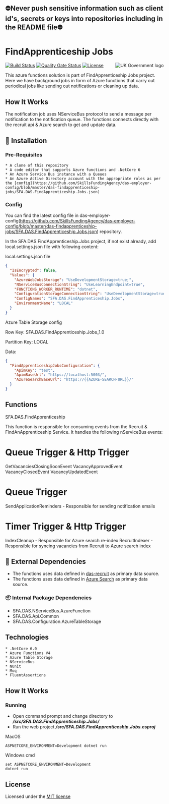 ## ⛔Never push sensitive information such as client id's, secrets or keys into repositories including in the README file⛔

# FindApprenticeship Jobs

<img src="https://avatars.githubusercontent.com/u/9841374?s=200&v=4" align="right" alt="UK Government logo">

[![Build Status](https://sfa-gov-uk.visualstudio.com/Digital%20Apprenticeship%20Service/_apis/build/status%2Fdas-findapprenticeship-jobs?repoName=SkillsFundingAgency%2Fdas-findapprenticeship-jobs&branchName=main)](https://sfa-gov-uk.visualstudio.com/Digital%20Apprenticeship%20Service/_build/latest?definitionId=3500&repoName=SkillsFundingAgency%2Fdas-findapprenticeship-jobs&branchName=main)
[![Quality Gate Status](https://sonarcloud.io/api/project_badges/measure?project=SkillsFundingAgency_das-findapprenticeship-jobs&metric=alert_status)](https://sonarcloud.io/summary/new_code?id=SkillsFundingAgency_das-findapprenticeship-jobs)
[![License](https://img.shields.io/badge/license-MIT-lightgrey.svg?longCache=true&style=flat-square)](https://en.wikipedia.org/wiki/MIT_License)

This azure functions solution is part of FindApprenticeship Jobs project. Here we have background jobs in form of Azure functions that carry out periodical jobs like sending out notifications or cleaning up data.

## How It Works

The notification job uses NServiceBus protocol to send a message per notification to the notification queue. The functions connects directly with the recruit api & Azure search to get and update data.

## 🚀 Installation

### Pre-Requisites

```
* A clone of this repository
* A code editor that supports Azure functions and .NetCore 6
* An Azure Service Bus instance with a Queues
* An Azure Active Directory account with the appropriate roles as per the [config](https://github.com/SkillsFundingAgency/das-employer-config/blob/master/das-findapprenticeship-jobs/SFA.DAS.FindApprenticeship.Jobs.json)
```
### Config

You can find the latest config file in das-employer-config(https://github.com/SkillsFundingAgency/das-employer-config/blob/master/das-findapprenticeship-jobs/SFA.DAS.FindApprenticeship.Jobs.json) repository.

In the SFA.DAS.FindApprenticeship.Jobs project, if not exist already, add local.settings.json file with following content:

local.settings.json file
```json
{
  "IsEncrypted": false,
  "Values": {
    "AzureWebJobsStorage": "UseDevelopmentStorage=true;",
    "NServiceBusConnectionString": "UseLearningEndpoint=true",
    "FUNCTIONS_WORKER_RUNTIME": "dotnet",
    "ConfigurationStorageConnectionString": "UseDevelopmentStorage=true;",
    "ConfigNames": "SFA.DAS.FindApprenticeship.Jobs",
    "EnvironmentName": "LOCAL"
  }
} 
```

Azure Table Storage config

Row Key: SFA.DAS.FindApprenticeship.Jobs_1.0

Partition Key: LOCAL

Data:

```json
{
  "FindApprenticeshipJobsConfiguration": {
    "ApimKey": "test",
    "ApimBaseUrl": "https://localhost:5003/",
    "AzureSearchBaseUrl": "https://{{AZURE-SEARCH-URL}}/"
  }
}
```

## Functions

SFA.DAS.FindApprenticeship

This function is responsible for consuming events from the Recruit & FindAnApprenticeship Service. It handles the following nServiceBus events:

# Queue Trigger & Http Trigger

GetVacanciesClosingSoonEvent
VacancyApprovedEvent
VacancyClosedEvent
VacancyUpdatedEvent

# Queue Trigger

SendApplicationReminders - Responsible for sending notification emails

# Timer Trigger & Http Trigger 

IndexCleanup - Responsible for Azure search re-index 
RecruitIndexer - Responsible for syncing vacancies from Recruit to Azure search index


## 🔗 External Dependencies

* The functions uses data defined in [das-recruit](https://github.com/SkillsFundingAgency/das-recruit/tree/master/src/API/Recruit.Api) as primary data source.
* The functions uses data defined in [Azure Search](https://learn.microsoft.com/en-us/azure/search/search-what-is-azure-search) as primary data source.

### 📦 Internal Package Dependencies

* SFA.DAS.NServiceBus.AzureFunction
* SFA.DAS.Api.Common
* SFA.DAS.Configuration.AzureTableStorage

## Technologies

```
* .NetCore 6.0
* Azure Functions V4
* Azure Table Storage
* NServiceBus
* NUnit
* Moq
* FluentAssertions
```

## How It Works

### Running

* Open command prompt and change directory to _**/src/SFA.DAS.FindApprenticeship.Jobs/**_
* Run the web project _**/src/SFA.DAS.FindApprenticeship.Jobs.csproj**_

MacOS
```
ASPNETCORE_ENVIRONMENT=Development dotnet run
```
Windows cmd
```
set ASPNETCORE_ENVIRONMENT=Development
dotnet run
```

## License

Licensed under the [MIT license](LICENSE)
